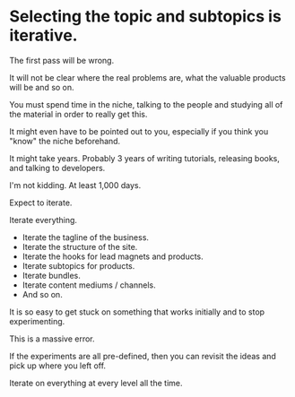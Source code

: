 # Selecting the topic and subtopics is iterative.

The first pass will be wrong.

It will not be clear where the real problems are, what the valuable products will be and so on.

You must spend time in the niche, talking to the people and studying all of the material in order to really get this.

It might even have to be pointed out to you, especially if you think you "know" the niche beforehand.

It might take years. Probably 3 years of writing tutorials, releasing books, and talking to developers.

I'm not kidding. At least 1,000 days.

Expect to iterate.

Iterate everything.

* Iterate the tagline of the business.
* Iterate the structure of the site.
* Iterate the hooks for lead magnets and products.
* Iterate subtopics for products.
* Iterate bundles.
* Iterate content mediums / channels.
* And so on.

It is so easy to get stuck on something that works initially and to stop experimenting.

This is a massive error.

If the experiments are all pre-defined, then you can revisit the ideas and pick up where you left off.

Iterate on everything at every level all the time.

